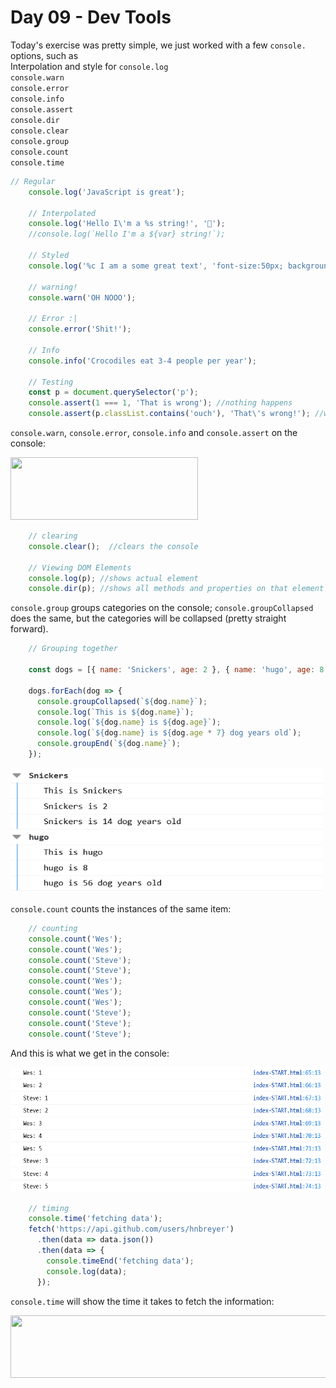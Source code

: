 # Day 09 - Dev Tools

Today's exercise was pretty simple, we just worked with a few ```console.``` options, such as <br>
Interpolation and style for ```console.log``` <br>
```console.warn``` <br>
```console.error``` <br>
```console.info``` <br>
```console.assert``` <br>
```console.dir``` <br>
```console.clear``` <br>
```console.group``` <br>
```console.count``` <br>
```console.time``` <br>

```javascript
// Regular
    console.log('JavaScript is great');

    // Interpolated
    console.log('Hello I\'m a %s string!', '💩');
    //console.log(`Hello I'm a ${var} string!`);

    // Styled
    console.log('%c I am a some great text', 'font-size:50px; background:red; text-shadow: 10px 10px 0 blue');

    // warning!
    console.warn('OH NOOO');

    // Error :|
    console.error('Shit!');

    // Info
    console.info('Crocodiles eat 3-4 people per year');

    // Testing
    const p = document.querySelector('p');
    console.assert(1 === 1, 'That is wrong'); //nothing happens
    console.assert(p.classList.contains('ouch'), 'That\'s wrong!'); //we get an error message
```    
    
 ```console.warn```, ```console.error```, ```console.info``` and ```console.assert``` on the console:
    
<img src="images/consoles-misc.png" width="300" height="100">



```javascript
    // clearing
    console.clear();  //clears the console
 
    // Viewing DOM Elements
    console.log(p); //shows actual element
    console.dir(p); //shows all methods and properties on that element
```

```console.group``` groups categories on the console; ```console.groupCollapsed``` does the same, but the categories will be collapsed (pretty straight forward).

```javascript
    // Grouping together
    
    const dogs = [{ name: 'Snickers', age: 2 }, { name: 'hugo', age: 8 }];
    
    dogs.forEach(dog => {
      console.groupCollapsed(`${dog.name}`);
      console.log(`This is ${dog.name}`);
      console.log(`${dog.name} is ${dog.age}`);
      console.log(`${dog.name} is ${dog.age * 7} dog years old`);
      console.groupEnd(`${dog.name}`);
    });
```

<img src="images/console-group.png" width="500" height="200">


```console.count``` counts the instances of the same item:
    
```javascript
    // counting
    console.count('Wes');
    console.count('Wes');
    console.count('Steve');
    console.count('Steve');
    console.count('Wes');
    console.count('Wes');
    console.count('Wes');
    console.count('Steve');
    console.count('Steve');
    console.count('Steve');
```

And this is what we get in the console: <br>

<img src="images/console-count.png" width="500" height="200">



```javascript
    // timing
    console.time('fetching data');
    fetch('https://api.github.com/users/hnbreyer')
      .then(data => data.json())
      .then(data => {
        console.timeEnd('fetching data');
        console.log(data);  
      });
```

```console.time``` will show the time it takes to fetch the information:

<img src="images/console-time.png" width="1200" height="100">
